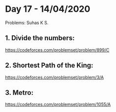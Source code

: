 # Day 17 - 14/04/2020

Problems: Suhas K S.

## 1. Divide the numbers:
https://codeforces.com/problemset/problem/899/C

## 2. Shortest Path of the King:
https://codeforces.com/problemset/problem/3/A

## 3. Metro:
https://codeforces.com/problemset/problem/1055/A
